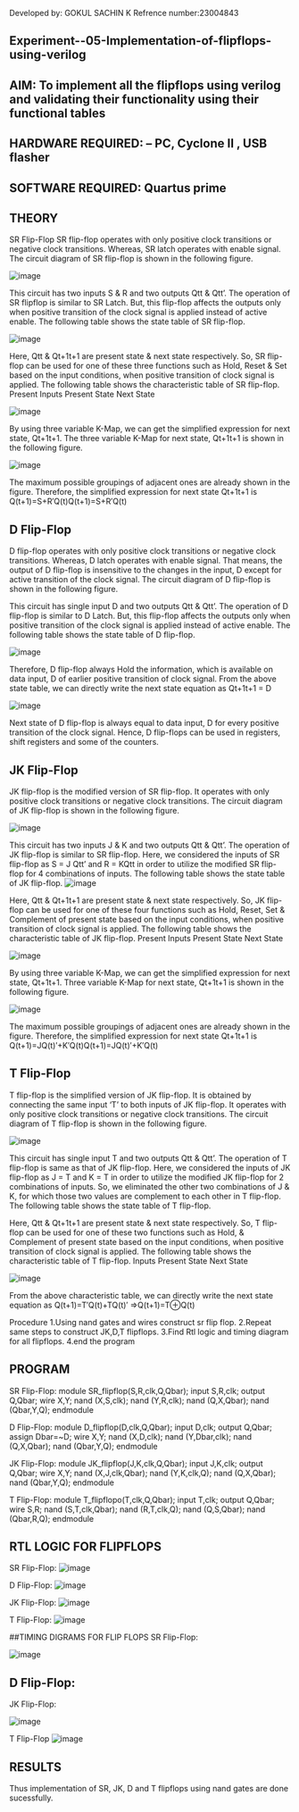 Developed by: GOKUL SACHIN K
Refrence number:23004843

## Experiment--05-Implementation-of-flipflops-using-verilog
## AIM: To implement all the flipflops using verilog and validating their functionality using their functional tables
## HARDWARE REQUIRED: – PC, Cyclone II , USB flasher
## SOFTWARE REQUIRED: Quartus prime
## THEORY
SR Flip-Flop SR flip-flop operates with only positive clock transitions or negative clock transitions. Whereas, SR latch operates with enable signal. The circuit diagram of SR flip-flop is shown in the following figure.

![image](https://github.com/vksachin2018/Experiment--05-Implementation-of-flipflops-using-verilog/assets/149366019/92231b31-441b-46fa-9887-5d0b4bd6f58a)


This circuit has two inputs S & R and two outputs Qtt & Qtt’. The operation of SR flipflop is similar to SR Latch. But, this flip-flop affects the outputs only when positive transition of the clock signal is applied instead of active enable. The following table shows the state table of SR flip-flop.

![image](https://github.com/vksachin2018/Experiment--05-Implementation-of-flipflops-using-verilog/assets/149366019/20bec932-a650-47a2-934a-bb2eb46b7507)


Here, Qtt & Qt+1t+1 are present state & next state respectively. So, SR flip-flop can be used for one of these three functions such as Hold, Reset & Set based on the input conditions, when positive transition of clock signal is applied. The following table shows the characteristic table of SR flip-flop. Present Inputs Present State Next State

![image](https://github.com/vksachin2018/Experiment--05-Implementation-of-flipflops-using-verilog/assets/149366019/70755256-69aa-4ee5-9403-70c56516941c)

By using three variable K-Map, we can get the simplified expression for next state, Qt+1t+1. The three variable K-Map for next state, Qt+1t+1 is shown in the following figure.

![image](https://github.com/vksachin2018/Experiment--05-Implementation-of-flipflops-using-verilog/assets/149366019/ff67a1e7-5a18-4089-ac5c-fa481f73f904)


The maximum possible groupings of adjacent ones are already shown in the figure. Therefore, the simplified expression for next state Qt+1t+1 is Q(t+1)=S+R′Q(t)Q(t+1)=S+R′Q(t)

## D Flip-Flop
D flip-flop operates with only positive clock transitions or negative clock transitions. Whereas, D latch operates with enable signal. That means, the output of D flip-flop is insensitive to the changes in the input, D except for active transition of the clock signal. The circuit diagram of D flip-flop is shown in the following figure.

This circuit has single input D and two outputs Qtt & Qtt’. The operation of D flip-flop is similar to D Latch. But, this flip-flop affects the outputs only when positive transition of the clock signal is applied instead of active enable. The following table shows the state table of D flip-flop.

![image](https://github.com/vksachin2018/Experiment--05-Implementation-of-flipflops-using-verilog/assets/149366019/62ba308f-38b2-41eb-b0dd-6923854f127d)


Therefore, D flip-flop always Hold the information, which is available on data input, D of earlier positive transition of clock signal. From the above state table, we can directly write the next state equation as Qt+1t+1 = D

![image](https://github.com/vksachin2018/Experiment--05-Implementation-of-flipflops-using-verilog/assets/149366019/19d9583c-da1c-4753-931f-68f9cba6d9c1)

Next state of D flip-flop is always equal to data input, D for every positive transition of the clock signal. Hence, D flip-flops can be used in registers, shift registers and some of the counters.

## JK Flip-Flop
JK flip-flop is the modified version of SR flip-flop. It operates with only positive clock transitions or negative clock transitions. The circuit diagram of JK flip-flop is shown in the following figure.

![image](https://github.com/vksachin2018/Experiment--05-Implementation-of-flipflops-using-verilog/assets/149366019/b7f6de52-afa1-4b84-b62c-db249cb730a5)


This circuit has two inputs J & K and two outputs Qtt & Qtt’. The operation of JK flip-flop is similar to SR flip-flop. Here, we considered the inputs of SR flip-flop as S = J Qtt’ and R = KQtt in order to utilize the modified SR flip-flop for 4 combinations of inputs. The following table shows the state table of JK flip-flop.
![image](https://github.com/vksachin2018/Experiment--05-Implementation-of-flipflops-using-verilog/assets/149366019/a7aea625-f4fe-46aa-92d4-0379b4455c58)


Here, Qtt & Qt+1t+1 are present state & next state respectively. So, JK flip-flop can be used for one of these four functions such as Hold, Reset, Set & Complement of present state based on the input conditions, when positive transition of clock signal is applied. The following table shows the characteristic table of JK flip-flop. Present Inputs Present State Next State

![image](https://github.com/vksachin2018/Experiment--05-Implementation-of-flipflops-using-verilog/assets/149366019/3a0c9641-9fbe-4222-b01f-49c5cfe15516)

By using three variable K-Map, we can get the simplified expression for next state, Qt+1t+1. Three variable K-Map for next state, Qt+1t+1 is shown in the following figure.

![image](https://github.com/vksachin2018/Experiment--05-Implementation-of-flipflops-using-verilog/assets/149366019/598f9bd7-6b67-46e4-a400-652c0867a818)


The maximum possible groupings of adjacent ones are already shown in the figure. Therefore, the simplified expression for next state Qt+1t+1 is Q(t+1)=JQ(t)′+K′Q(t)Q(t+1)=JQ(t)′+K′Q(t)

## T Flip-Flop
T flip-flop is the simplified version of JK flip-flop. It is obtained by connecting the same input ‘T’ to both inputs of JK flip-flop. It operates with only positive clock transitions or negative clock transitions. The circuit diagram of T flip-flop is shown in the following figure.

![image](https://github.com/vksachin2018/Experiment--05-Implementation-of-flipflops-using-verilog/assets/149366019/b5cdf54f-897c-42d4-ad32-e00866058bca)


This circuit has single input T and two outputs Qtt & Qtt’. The operation of T flip-flop is same as that of JK flip-flop. Here, we considered the inputs of JK flip-flop as J = T and K = T in order to utilize the modified JK flip-flop for 2 combinations of inputs. So, we eliminated the other two combinations of J & K, for which those two values are complement to each other in T flip-flop. The following table shows the state table of T flip-flop.

Here, Qtt & Qt+1t+1 are present state & next state respectively. So, T flip-flop can be used for one of these two functions such as Hold, & Complement of present state based on the input conditions, when positive transition of clock signal is applied. The following table shows the characteristic table of T flip-flop. Inputs Present State Next State

![image](https://github.com/vksachin2018/Experiment--05-Implementation-of-flipflops-using-verilog/assets/149366019/44efa94f-b147-436d-a333-6a05339b3739)


From the above characteristic table, we can directly write the next state equation as Q(t+1)=T′Q(t)+TQ(t)′ ⇒Q(t+1)=T⊕Q(t)

Procedure
1.Using nand gates and wires construct sr flip flop. 2.Repeat same steps to construct JK,D,T flipflops. 3.Find Rtl logic and timing diagram for all flipflops. 4.end the program

## PROGRAM
SR Flip-Flop: module SR_flipflop(S,R,clk,Q,Qbar); input S,R,clk; output Q,Qbar; wire X,Y; nand (X,S,clk); nand (Y,R,clk); nand (Q,X,Qbar); nand (Qbar,Y,Q); endmodule

D Flip-Flop: module D_flipflop(D,clk,Q,Qbar); input D,clk; output Q,Qbar; assign Dbar=~D; wire X,Y; nand (X,D,clk); nand (Y,Dbar,clk); nand (Q,X,Qbar); nand (Qbar,Y,Q); endmodule

JK Flip-Flop: module JK_flipflop(J,K,clk,Q,Qbar); input J,K,clk; output Q,Qbar; wire X,Y; nand (X,J,clk,Qbar); nand (Y,K,clk,Q); nand (Q,X,Qbar); nand (Qbar,Y,Q); endmodule

T Flip-Flop: module T_flipflopo(T,clk,Q,Qbar); input T,clk; output Q,Qbar; wire S,R; nand (S,T,clk,Qbar); nand (R,T,clk,Q); nand (Q,S,Qbar); nand (Qbar,R,Q); endmodule

## RTL LOGIC FOR FLIPFLOPS
SR Flip-Flop:
![image](https://github.com/vksachin2018/Experiment--05-Implementation-of-flipflops-using-verilog/assets/149366019/fabe28da-bcc8-46e3-bf1d-201d51ed08b0)



D Flip-Flop:
![image](https://github.com/vksachin2018/Experiment--05-Implementation-of-flipflops-using-verilog/assets/149366019/8d5f6f75-c6ad-4b26-97fc-96067c6cc7f3)



JK Flip-Flop:
![image](https://github.com/vksachin2018/Experiment--05-Implementation-of-flipflops-using-verilog/assets/149366019/9bfd0798-e334-4dbd-b35b-e454cad3fed1)



T Flip-Flop:
![image](https://github.com/vksachin2018/Experiment--05-Implementation-of-flipflops-using-verilog/assets/149366019/6a256e80-9522-450c-af46-b0a31345b7a1)




##TIMING DIGRAMS FOR FLIP FLOPS
SR Flip-Flop:

![image](https://github.com/vksachin2018/Experiment--05-Implementation-of-flipflops-using-verilog/assets/149366019/1c10251f-86c8-49dc-9e05-a457017af976)


## D Flip-Flop:


JK Flip-Flop:

![image](https://github.com/vksachin2018/Experiment--05-Implementation-of-flipflops-using-verilog/assets/149366019/6dde2593-db4c-4f8d-8da2-ea87ca454fd8)


T Flip-Flop
![image](https://github.com/vksachin2018/Experiment--05-Implementation-of-flipflops-using-verilog/assets/149366019/3b8c16ce-5308-4f03-924c-f27ee1bdd669)

## RESULTS
Thus implementation of SR, JK, D and T flipflops using nand gates are done sucessfully.


